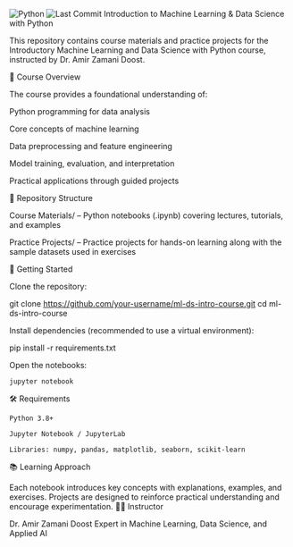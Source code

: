 ![Python](https://img.shields.io/badge/Python-3.x-blue.svg) ![Last Commit](https://img.shields.io/github/last-commit/yfozi127/ML-DL-Course) 
Introduction to Machine Learning & Data Science with Python

This repository contains course materials and practice projects for the Introductory Machine Learning and Data Science with Python course, instructed by Dr. Amir Zamani Doost.

📘 Course Overview

The course provides a foundational understanding of:

Python programming for data analysis

Core concepts of machine learning

Data preprocessing and feature engineering

Model training, evaluation, and interpretation

Practical applications through guided projects

📂 Repository Structure

Course Materials/ – Python notebooks (.ipynb) covering lectures, tutorials, and examples

Practice Projects/ – Practice projects for hands-on learning along with the sample datasets used in exercises

🚀 Getting Started

Clone the repository:

git clone https://github.com/your-username/ml-ds-intro-course.git
cd ml-ds-intro-course

Install dependencies (recommended to use a virtual environment):

pip install -r requirements.txt

Open the notebooks:

    jupyter notebook

🛠 Requirements

    Python 3.8+

    Jupyter Notebook / JupyterLab

    Libraries: numpy, pandas, matplotlib, seaborn, scikit-learn

📚 Learning Approach

Each notebook introduces key concepts with explanations, examples, and exercises. Projects are designed to reinforce practical understanding and encourage experimentation.
👨‍🏫 Instructor

Dr. Amir Zamani Doost
Expert in Machine Learning, Data Science, and Applied AI
